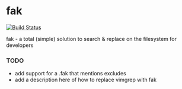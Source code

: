 # fak

[![Build Status](https://travis-ci.org/wbbradley/fak.png?branch=master)](https://travis-ci.org/wbbradley/fak)

fak - a total (simple) solution to search &amp; replace on the filesystem for developers

### TODO
- add support for a .fak that mentions excludes
- add a description here of how to replace vimgrep with fak
